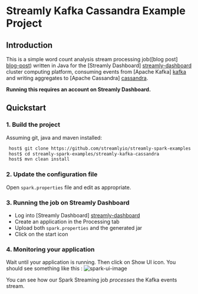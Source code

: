 # Streamly Kafka Cassandra Example Project

## Introduction
This is a simple word count analysis stream processing job([blog post] [blog-post]) written in Java for the [Streamly Dashboard] [streamly-dashboard] cluster computing platform, consuming events from [Apache Kafka] [kafka] and writing aggregates to [Apache Cassandra] [cassandra].

**Running this requires an account on Streamly Dashboard.**

## Quickstart

### 1. Build the project

Assuming git, java and maven installed:

```bash
 host$ git clone https://github.com/streamlyio/streamly-spark-examples.git
 host$ cd streamly-spark-examples/streamly-kafka-cassandra
 host$ mvn clean install
```

### 2. Update the configuration file
Open `spark.properties` file and edit as appropriate.

### 3. Running the job on Streamly Dashboard
 - Log into [Streamly Dashboard] [streamly-dashboard]
 - Create an application in the Processing tab
 - Upload both `spark.properties` and the generated jar
 - Click on the start icon

### 4. Monitoring your application
Wait until your application is running. Then click on Show UI icon. You should see something like this :
![spark-ui-image][spark-ui-image]

You can see how our Spark Streaming job _processes_ the Kafka events stream.

[spark-ui-image]: https://github.com/streamlyio/streamly-spark-examples/raw/master/streamly-kafka-cassandra/images/spark-ui-image.png
[streamly-dashboard]: https://board.streamly.io:20080
[kafka]: https://kafka.apache.org/
[cassandra]: http://cassandra.apache.org/
[blog-post]: http://streamly.io/streamly-new/blog.html